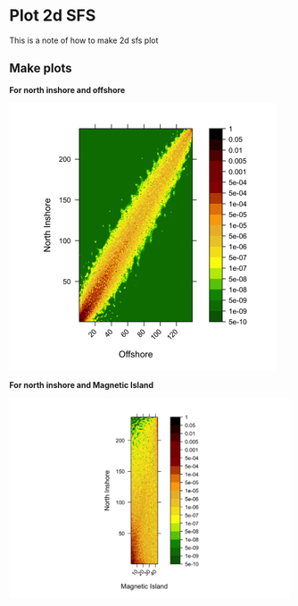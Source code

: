 Plot 2d SFS
================

This is a note of how to make 2d sfs plot

## Make plots

**For north inshore and offshore**

<img src="0x.plot_2dsfs_files/figure-gfm/unnamed-chunk-1-1.png" width="480" />

**For north inshore and Magnetic Island**

<img src="0x.plot_2dsfs_files/figure-gfm/unnamed-chunk-2-1.png" width="672" />
